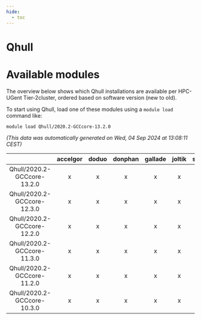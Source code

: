 ```yaml
---
hide:
  - toc
---
```


Qhull
=====

# Available modules


The overview below shows which Qhull installations are available per HPC-UGent Tier-2cluster, ordered based on software version (new to old).

To start using Qhull, load one of these modules using a `module load` command like:

```shell
module load Qhull/2020.2-GCCcore-13.2.0
```

*(This data was automatically generated on Wed, 04 Sep 2024 at 13:08:11 CEST)*  

| |accelgor|doduo|donphan|gallade|joltik|shinx|skitty|
| :---: | :---: | :---: | :---: | :---: | :---: | :---: | :---: |
|Qhull/2020.2-GCCcore-13.2.0|x|x|x|x|x|x|x|
|Qhull/2020.2-GCCcore-12.3.0|x|x|x|x|x|x|x|
|Qhull/2020.2-GCCcore-12.2.0|x|x|x|x|x|x|x|
|Qhull/2020.2-GCCcore-11.3.0|x|x|x|x|x|x|x|
|Qhull/2020.2-GCCcore-11.2.0|x|x|x|x|x|-|x|
|Qhull/2020.2-GCCcore-10.3.0|x|x|x|x|x|-|x|
